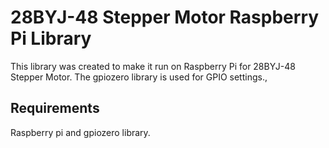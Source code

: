 # 28BYJ-48 Stepper Motor Raspberry Pi Library

This library was created to make it run on Raspberry Pi for 28BYJ-48 Stepper Motor. The gpiozero library is used for GPIO settings.,

## Requirements
Raspberry pi and gpiozero library. 

